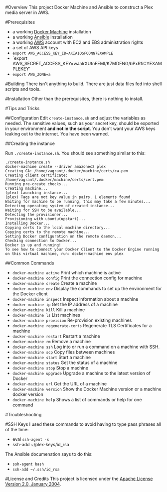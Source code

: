 #Overview
This project Docker Machine and Ansible to construct a Plex media server in AWS.

#Prerequisites
* a working [Docker Machine](http://docker.io) installation
* a working [Ansible](https://www.ansible.com/) installation
* a working [AWS](https://aws.amazon.com/) account with EC2 and EBS administration rights
* a set of AWS API keys
* `export AWS_ACCESS_KEY_ID=AKIAIOSFODNN7EXAMPLE`
* `export AWS_SECRET_ACCESS_KEY=wJalrXUtnFEMI/K7MDENG/bPxRfiCYEXAMPLEKEY'
* `export AWS_ZONE=a`


#Building
There isn't anything to build.  There are just data files fed into shell scripts and tools.

#Installation
Other than the prerequisites, there is nothing to install.

#Tips and Tricks

##Configuration
Edit `create-instance.sh` and adjust the variables as needed.  The sensitive values, such as your secret key, should
be exported in your environment **and not in the script**.  You don't want your AWS keys leaking out to the 
internet.  You have been warned.

##Creating the instance

Run `./create-instance.sh`.  You should see something similar to this:

```
./create-instance.sh 
docker-machine create --driver amazonec2 plex
Creating CA: /home/vagrant/.docker/machine/certs/ca.pem
Creating client certificate: /home/vagrant/.docker/machine/certs/cert.pem
Running pre-create checks...
Creating machine...
(plex) Launching instance...
(plex) Tags are not key value in pairs. 1 elements found
Waiting for machine to be running, this may take a few minutes...
Detecting operating system of created instance...
Waiting for SSH to be available...
Detecting the provisioner...
Provisioning with ubuntu(upstart)...
Installing Docker...
Copying certs to the local machine directory...
Copying certs to the remote machine...
Setting Docker configuration on the remote daemon...
Checking connection to Docker...
Docker is up and running!
To see how to connect your Docker Client to the Docker Engine running on this virtual machine, run: docker-machine env plex

```

##Common Commands

* `docker-machine active`           Print which machine is active
* `docker-machine config`           Print the connection config for machine
* `docker-machine create`           Create a machine
* `docker-machine env`              Display the commands to set up the environment for the Docker client
* `docker-machine inspect`          Inspect information about a machine
* `docker-machine ip`               Get the IP address of a machine
* `docker-machine kill`             Kill a machine
* `docker-machine ls`               List machines
* `docker-machine provision`        Re-provision existing machines
* `docker-machine regenerate-certs` Regenerate TLS Certificates for a machine
* `docker-machine restart`          Restart a machine
* `docker-machine rm`               Remove a machine
* `docker-machine ssh`              Log into or run a command on a machine with SSH.
* `docker-machine scp`              Copy files between machines
* `docker-machine start`            Start a machine
* `docker-machine status`           Get the status of a machine
* `docker-machine stop`             Stop a machine
* `docker-machine upgrade`          Upgrade a machine to the latest version of Docker
* `docker-machine url`              Get the URL of a machine
* `docker-machine version`          Show the Docker Machine version or a machine docker version
* `docker-machine help`             Shows a list of commands or help for one command
 
#Troubleshooting

#SSH Keys
I used these commands to avoid having to type pass phrases all of the time:

* eval `ssh-agent -s`
* ssh-add ~/plex-keys/id_rsa

The Ansible documenation says to do this:

* `ssh-agent bash`
* `ssh-add ~/.ssh/id_rsa`

#License and Credits
This project is licensed under the [Apache License Version 2.0, January 2004](http://www.apache.org/licenses/).

